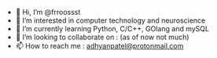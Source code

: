 - 👋 Hi, I’m @frroossst 
- 👀 I’m interested in computer technology and neuroscience
- 🌱 I’m currently learning Python, C/C++, GOlang and mySQL 
- 💞️ I’m looking to collaborate on : (as of now not much)
- 📫 How to reach me : adhyanpatel@protonmail.com
                       

<!---
frroossst/frroossst is a ✨ special ✨ repository because its `README.md` (this file) appears on your GitHub profile.
You can click the Preview link to take a look at your changes.
--->
